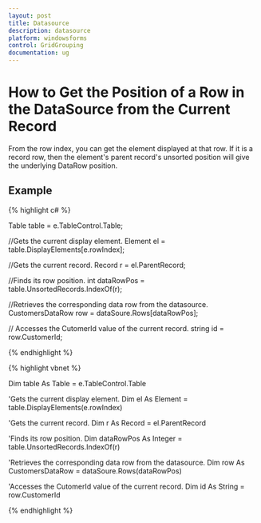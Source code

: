 ```yaml
---
layout: post
title: Datasource
description: datasource
platform: windowsforms
control: GridGrouping
documentation: ug
---
```


# How to Get the Position of a Row in the DataSource from the Current Record

From the row index, you can get the element displayed at that row. If it is a record row, then the element's parent record's unsorted position will give the underlying DataRow position. 

## Example



{% highlight c# %}

Table table = e.TableControl.Table;



//Gets the current display element.
Element el = table.DisplayElements[e.rowIndex];



//Gets the current record.
Record r = el.ParentRecord;



//Finds its row position.
int dataRowPos = table.UnsortedRecords.IndexOf(r);



//Retrieves the corresponding data row from the datasource.
CustomersDataRow row = dataSoure.Rows[dataRowPos];



// Accesses the CutomerId value of the current record.
string id = row.CustomerId;

{% endhighlight %}



{% highlight vbnet %}


Dim table As Table = e.TableControl.Table 



'Gets the current display element.
Dim el As Element = table.DisplayElements(e.rowIndex)



'Gets the current record. 
Dim r As Record = el.ParentRecord 



'Finds its row position.
Dim dataRowPos As Integer = table.UnsortedRecords.IndexOf(r)



'Retrieves the corresponding data row from the datasource. 
Dim row As CustomersDataRow = dataSoure.Rows(dataRowPos)



'Accesses the CutomerId value of the current record. 
Dim id As String = row.CustomerId


{% endhighlight  %}

